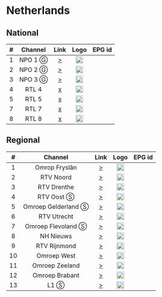 <h1>Netherlands</h1>

<h2>National</h2>

| #   | Channel        | Link  | Logo | EPG id |
|:---:|:--------------:|:-----:|:----:|:------:|
| 1   | NPO 1 Ⓖ   | [>](http://resolver.streaming.api.nos.nl/livestream?url=/live/npo/tvlive/npo1/npo1.isml/.m3u8) | <img height="20" src="https://i.imgur.com/pUBy4Pb.png"/> |
| 2   | NPO 2 Ⓖ   | [>](http://resolver.streaming.api.nos.nl/livestream?url=/live/npo/tvlive/npo2/npo2.isml/.m3u8) | <img height="20" src="https://i.imgur.com/Vl2G1H3.png"/> |
| 3   | NPO 3 Ⓖ   | [>](http://resolver.streaming.api.nos.nl/livestream?url=/live/npo/tvlive/npo3/npo3.isml/.m3u8) | <img height="20" src="https://i.imgur.com/dVB4Pqc.png"/> |
| 4   | RTL 4     | [x]() | <img height="20" src="https://i.imgur.com/qzvUqSX.png"/> |
| 5   | RTL 5     | [x]() | <img height="20" src="https://i.imgur.com/paBpoKB.png"/> |
| 7   | RTL 7     | [x]() | <img height="20" src="https://i.imgur.com/MxWqvuQ.png"/> |
| 8   | RTL 8     | [x]() | <img height="20" src="https://i.imgur.com/gnKZbqd.png"/> |

<h2>Regional</h2>

| #   | Channel        | Link  | Logo | EPG id |
|:---:|:--------------:|:-----:|:----:|:------:|
| 1   | Omrop Fryslân      | [>](https://d3pvma9xb2775h.cloudfront.net/live/omropfryslan/stream04/index.m3u8) | <img height="20" src="https://i.imgur.com/0VKJLAK.png"/> |
| 2   | RTV Noord          | [>](https://media.rtvnoord.nl/live/rtvnoord/tv/3e8fe3c1-0868-49b0-b2f3-7dd6eb30651f/index.m3u8) | <img height="20" src="https://i.imgur.com/pO5Mexa.png"/> |
| 3   | RTV Drenthe        | [>](https://cdn.rtvdrenthe.nl/live/rtvdrenthe/tv/1080p/prog_index.m3u8) | <img height="20" src="https://i.imgur.com/GaGqM4z.png"/> |
| 4   | RTV Oost Ⓢ         | [>](https://mediacdn.rtvoost.nl/live/rtvoost/tv-oost/index.m3u8) | <img height="20" src="https://i.imgur.com/8ropV29.png"/> |
| 5   | Omroep Gelderland Ⓢ| [>](http://web.omroepgelderland.nl/live/livetv.m3u8) | <img height="20" src="https://i.imgur.com/TPlyvUQ.png"/> |
| 6   | RTV Utrecht        | [>](http://media.rtvutrecht.nl/live/rtvutrecht/rtvutrecht/index.m3u8) | <img height="20" src="https://i.imgur.com/c0I24N6.png"/> |
| 7   | Omroep Flevoland Ⓢ | [>](https://d5ms27yy6exnf.cloudfront.net/live/omroepflevoland/tv/index.m3u8) | <img height="20" src="https://i.imgur.com/d1CmTcI.png"/> |
| 8   | NH Nieuws          | [>](https://rrr.sz.xlcdn.com/?account=nhnieuws&file=live&type=live&service=wowza&protocol=https&output=playlist.m3u8) | <img height="20" src="https://i.imgur.com/SQPVOwn.png"/> |
| 9   | RTV Rijnmond       | [>](http://d3r4bk4fg0k2xi.cloudfront.net/rijnmondTv/index.m3u8) | <img height="20" src="https://i.imgur.com/TNhUVEm.png"/> |
| 10   | Omroep West        | [>](http://d2dslh4sd7yvc1.cloudfront.net/live/omroepwest/ngrp:tv-feed_all/playlist.m3u8) | <img height="20" src="https://i.imgur.com/aax1HPH.png"/> |
| 11  | Omroep Zeeland     | [>](http://d3isaxd2t6q8zm.cloudfront.net/live/omroepzeeland/tv/index.m3u8) | <img height="20" src="https://i.imgur.com/8aLDyUI.png"/> |
| 12  | Omroep Brabant     | [>](http://d3slqp9xhts6qb.cloudfront.net/live/omroepbrabant/tv/index.m3u8) | <img height="20" src="https://i.imgur.com/Jv7IjHJ.png"/> |
| 13  | L1 Ⓢ               | [>](http://d34pj260kw1xmk.cloudfront.net/live/l1/tv/index.m3u8) | <img height="20" src="https://i.imgur.com/Jyhn1iP.png"/> |
